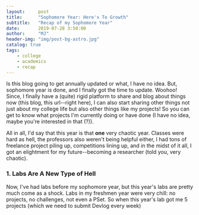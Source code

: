 ```yaml
---
layout:     post
title:      "Sophomore Year: Here's To Growth"
subtitle:   "Recap of my Sophomore Year"
date:       2019-07-28 3:50:00
author:     "MJ"
header-img: "img/post-bg-astro.jpg"
catalog: true
tags:
    - college
    - academics
    - recap
---
```

Is this blog going to get annually updated or what, I have no idea. But, sophomore year is done, and I finally got the time to update. Woohoo! Since, I finally have a (quite) rigid platform to share and blog about things now (this blog, this url--right here), I can also start sharing other things not just about my college life but also other things like my projects! So you can get to know what projects I'm currently doing or have done (I have no idea, maybe you're interested in that (?)).

All in all, I'd say that this year is that **one** very chaotic year. Classes were hard as hell, the professors also weren't being helpful either, I had tons of freelance project piling up, competitions lining up, and in the midst of it all, I got an elightment for my future--becoming a researcher (told you, very chaotic).

### 1. Labs Are A New Type of Hell
Now, I've had labs before my sophomore year, but this year's labs are pretty much come as a shock. Labs in my freshmen year were very chill: no projects, no challenges, not even a PSet. So when this year's lab got me 5 projects (which we need to submit Devlog every week)